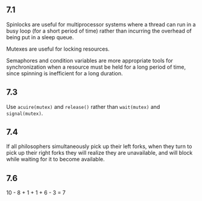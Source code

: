 ## 7.1

Spinlocks are useful for multiprocessor systems where a thread can run in a busy loop (for a short period of time) rather than incurring the overhead of being put in a sleep queue. 

Mutexes are useful for locking resources. 

Semaphores and condition variables are more appropriate tools for synchronization when a resource must be held for a long period of time, since spinning is inefficient for a long duration.

## 7.3 

Use `acuire(mutex)` and `release()` rather than `wait(mutex)` and `signal(mutex)`.

## 7.4

If all philosophers simultaneously pick up their left forks, when they turn to pick up their right forks they will realize they are unavailable, and will block while waiting for it to become available.

## 7.6

10 - 8 + 1 + 1 + 6 - 3 = 7
